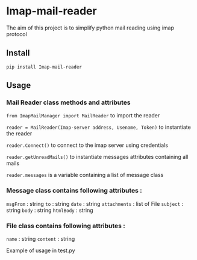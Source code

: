 # Imap-mail-reader
The aim of this project is to simplify python mail reading using imap protocol

## Install
`pip install Imap-mail-reader`

## Usage

### Mail Reader class methods and attributes
`from ImapMailManager import MailReader` to import the reader

`reader = MailReader(Imap-server address, Usename, Token)` to instantiate the reader

`reader.Connect()` to connect to the imap server using credentials

`reader.getUnreadMails()` to instantiate messages attributes containing all mails

`reader.messages` is a variable containing a list of message class

### Message class contains following attributes : 
`msgFrom` : string
`to` : string
`date` : string 
`attachments` : list of File 
`subject` : string 
`body` : string 
`htmlBody` : string 

### File class contains following attributes : 
`name` : string
`content` : string

Example of usage in test.py
